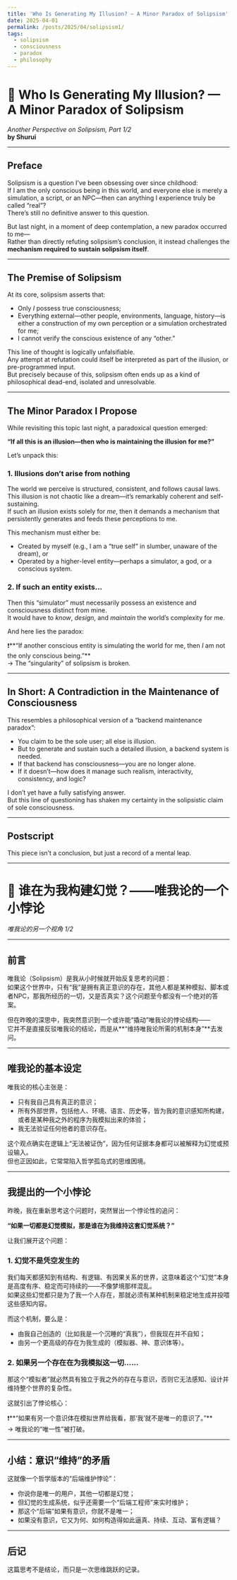 ```yaml
---
title: 'Who Is Generating My Illusion? — A Minor Paradox of Solipsism'
date: 2025-04-01
permalink: /posts/2025/04/solipsism1/
tags:
  - solipsism
  - consciousness
  - paradox
  - philosophy
---
```


# 🌌 Who Is Generating My Illusion? — A Minor Paradox of Solipsism
*Another Perspective on Solipsism, Part 1/2*  
**by Shurui**

---

## Preface

Solipsism is a question I’ve been obsessing over since childhood:  
If I am the only conscious being in this world, and everyone else is merely a simulation, a script, or an NPC—then can anything I experience truly be called “real”?  
There’s still no definitive answer to this question.

But last night, in a moment of deep contemplation, a new paradox occurred to me—  
Rather than directly refuting solipsism’s conclusion, it instead challenges the **mechanism required to sustain solipsism itself**.

---

## The Premise of Solipsism

At its core, solipsism asserts that:
- Only *I* possess true consciousness;
- Everything external—other people, environments, language, history—is either a construction of my own perception or a simulation orchestrated for me;
- I cannot verify the conscious existence of any “other.”

This line of thought is logically unfalsifiable.  
Any attempt at refutation could itself be interpreted as part of the illusion, or pre-programmed input.  
But precisely because of this, solipsism often ends up as a kind of philosophical dead-end, isolated and unresolvable.

---

## The Minor Paradox I Propose

While revisiting this topic last night, a paradoxical question emerged:

**“If all this is an illusion—then who is maintaining the illusion for me?”**

Let’s unpack this:

### 1. Illusions don’t arise from nothing

The world we perceive is structured, consistent, and follows causal laws.  
This illusion is not chaotic like a dream—it’s remarkably coherent and self-sustaining.  
If such an illusion exists solely for *me*, then it demands a mechanism that persistently generates and feeds these perceptions to me.

This mechanism must either be:
- Created by myself (e.g., I am a “true self” in slumber, unaware of the dream), or
- Operated by a higher-level entity—perhaps a simulator, a god, or a conscious system.

### 2. If such an entity exists…

Then this “simulator” must necessarily possess an existence and consciousness distinct from mine.  
It would have to *know*, *design*, and *maintain* the world’s complexity for me.

And here lies the paradox:

❗️**“If another conscious entity is simulating the world for me, then *I* am not the only conscious being.”**  
→ The “singularity” of solipsism is broken.

---

## In Short: A Contradiction in the Maintenance of Consciousness

This resembles a philosophical version of a “backend maintenance paradox”:
- You claim to be the sole user; all else is illusion.
- But to generate and sustain such a detailed illusion, a backend system is needed.
- If that backend has consciousness—you are no longer alone.
- If it doesn’t—how does it manage such realism, interactivity, consistency, and logic?

I don’t yet have a fully satisfying answer.  
But this line of questioning has shaken my certainty in the solipsistic claim of sole consciousness.  

---

## Postscript

This piece isn’t a conclusion, but just a record of a mental leap.


---

# 🌌 谁在为我构建幻觉？——唯我论的一个小悖论  
*唯我论的另一个视角 1/2*  

---

## 前言

唯我论（Solipsism）是我从小时候就开始反复思考的问题：  
如果这个世界中，只有“我”是拥有真正意识的存在，其他人都是某种模拟、脚本或者NPC，那我所经历的一切，又是否真实？这个问题至今都没有一个绝对的答案。

但在昨晚的深思中，我突然意识到一个或许能“撬动”唯我论的悖论结构——  
它并不是直接反驳唯我论的结论，而是从**“维持唯我论所需的机制本身”**去发问。

---

## 唯我论的基本设定

唯我论的核心主张是：
- 只有我自己具有真正的意识；
- 所有外部世界，包括他人、环境、语言、历史等，皆为我的意识感知所构建，或者是某种我之外的程序为我模拟出来的体验；
- 我无法验证任何他者的意识存在。

这个观点确实在逻辑上“无法被证伪”，因为任何证据本身都可以被解释为幻觉或预设输入。  
但也正因如此，它常常陷入哲学孤岛式的思维困境。

---

## 我提出的一个小悖论

昨晚，我在重新思考这个问题时，突然冒出一个悖论性的追问：

**“如果一切都是幻觉模拟，那是谁在为我维持这套幻觉系统？”**

让我们展开这个问题：

### 1. 幻觉不是凭空发生的

我们每天都感知到有结构、有逻辑、有因果关系的世界，这意味着这个“幻觉”本身是高度有序、稳定而可持续的——不像梦境那样混乱。  
如果这些幻觉都只是为了我一个人存在，那就必须有某种机制来稳定地生成并投喂这些感知内容。

而这个机制，要么是：
- 由我自己创造的（比如我是一个沉睡的“真我”），但我现在并不自知；
- 由另一个更高级的存在为我生成的（模拟器、神、意识体等）。

### 2. 如果另一个存在在为我模拟这一切……

那这个“模拟者”就必然具有独立于我之外的存在与意识，否则它无法感知、设计并维持整个世界的复杂性。

这就引出了悖论核心：

❗️**“如果有另一个意识体在模拟世界给我看，那‘我’就不是唯一的意识了。”**  
→ 唯我论的“唯一性”被打破。

---

## 小结：意识“维持”的矛盾

这就像一个哲学版本的“后端维护悖论”：
- 你说你是唯一的用户，其他一切都是幻觉；
- 但幻觉的生成系统，似乎还需要一个“后端工程师”来实时维护；
- 那这个“后端”如果有意识，你就不是唯一；
- 如果没有意识，它又为何、如何构造得如此逼真、持续、互动、富有逻辑？


---

## 后记

这篇思考不是结论，而只是一次思维跳跃的记录。  

